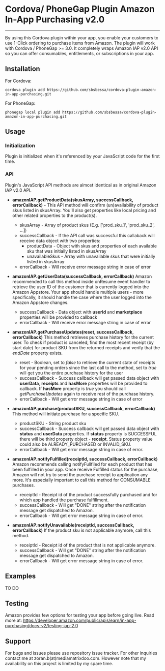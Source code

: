# Cordova/ PhoneGap Plugin Amazon In-App Purchasing v2.0
------

By using this Cordova plugin within your app, you enable your customers to use 1-Click ordering to purchase items from Amazon. The plugin will work with Cordova / PhoneGap >= 3.0. It completely wraps Amazon IAP v2.0 API so you can offer consumables, entitlements, or subscriptions in your app.

## Installation

For Cordova:

    cordova plugin add https://github.com/sbsbessa/cordova-plugin-amazon-in-app-purchasing.git

For PhoneGap:

    phonegap local plugin add https://github.com/sbsbessa/cordova-plugin-amazon-in-app-purchasing.git

## Usage

### Initialization

Plugin is initialized when it's referenced by your JavaScript code for the first time.

### API

Plugin's JavaScript API methods are almost identical as in original Amazon IAP v2.0 API.

* **amazonIAP.getProductData(skusArray, successCallback, errorCallback)** - This API method will confirm (un)availability of product skus listed in skusArray. You'll also get properties like local pricing and other related properties to the product(s).
  * skusArray - Array of product skus (E.g. ['prod_sku_1', 'prod_sku_2', ...])
  * successCallback - If the API call was successful this callaback will receive data object with two properties:
    * productData - Object with skus and properties of each available sku that was initially listed in skusArray
    * unavailableSkus - Array with unavailable skus that were initially listed in skusArray
  * errorCallback - Will receive error message string in case of error

* **amazonIAP.getUserData(successCallback, errorCallback)**
Amazon recommended to call this method inside onResume event handler to retrieve the user ID of the customer that is currently logged into the Amazon Appstore. Your app should handle multiple users - more specifically, it should handle the case where the user logged into the Amazon Appstore changes.
  * successCallback - Data object with **userId** and **marketplace** properties will be provided to callback 
  * errorCallback - Will receive error message string in case of error

* **amazonIAP.getPurchaseUpdates(reset, successCallback, errorCallback)**
This method retrieves purchase history for the current user. To check if product is canceled, find the most recent receipt (by start date) for product SKU from the returned receipts and verify that the *endDate* property exists.
  * reset - Boolean, set to *false* to retrieve the current state of receipts for your pending orders since the last call to the method, set to *true* will get you the entire purchase history for the user
  * successCallback - Success callback will get passed data object with **userData**, **receipts** and **hasMore** properties will be provided to callback. If **hasMore** property is *true* you should call *getPurchaseUpdates* again to receive rest of the purchase history.
  * errorCallback - Will get error message string in case of error

* **amazonIAP.purchase(productSKU, successCallback, errorCallback)**
This method will initiate purchase for a specific SKU.
  * productSKU - String product sku
  * successCallback - Success callback will get passed data object with **status** and **userData** properties. If **status** property is SUCCESSFUL there will be third property object - **receipt**. Status property value could also be ALREADY_PURCHASED or INVALID_SKU.
  * errorCallback - Will get error message string in case of error.

* **amazonIAP.notifyFulfilled(receiptId, successCallback, errorCallback)**
Amazon recommends calling notifyFullfiled for each product that has been fulfilled in your app. Once receive Fulfilled status for the purchase, Amazon will not try to send the purchase receipt to application any more. It's especially important to call this method for CONSUMABLE purchases.
  * receiptId - Receipt id of the product successfully purchased and for which app handled the purchase fulfillment.
  * successCallback - Will get "DONE" string after the notification message get dispatched to Amazon.
  * errorCallback - Will get error message string in case of error.

* **amazonIAP.notifyUnavailable(receiptId, successCallback, errorCallback)**
If the product sku is not applicable anymore, call this method.
  * receiptId - Receipt id of the product that is not applicable anymore.
  * successCallback - Will get "DONE" string after the notification message get dispatched to Amazon.
  * errorCallback - Will get error message string in case of error.

## Examples

TO DO

## Testing

Amazon provides few options for testing your app before going live. Read more at: https://developer.amazon.com/public/apis/earn/in-app-purchasing/docs-v2/testing-iap-2.0



## Support

For bugs and issues please use repository issue tracker. For other inquiries contact me at zoran.b(at)mediamatrixdoo.com. However note that my availability on this project is limited by my spare time.


